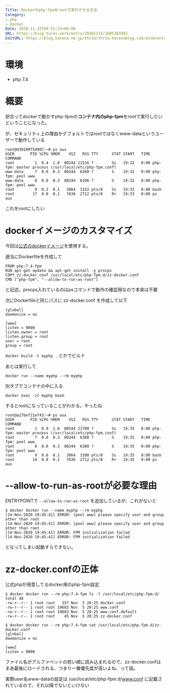 ```yaml
---
Title: Dockerのphp-fpmをrootで実行させる方法
Category:
- php
- docker
Date: 2020-11-15T04:51:23+09:00
URL: https://blog.turai.work/entry/20201115/1605383483
EditURL: https://blog.hatena.ne.jp/thr3a/thr3a.hatenablog.com/atom/entry/26006613652804945
---
```


# 環境

- php 7.4

# 概要

訳合ってdockerで動かすphp-fpmの**コンテナ内のphp-fpm**をrootで実行したいということになった。

が、セキュリティ上の理由かデフォルトではrootではなくwww-dataというユーザーで動作している

```
root@43910975d907:~# ps aux
USER       PID %CPU %MEM    VSZ   RSS TTY      STAT START   TIME COMMAND
root         1  0.4  1.0  80244 21516 ?        Ss   19:32   0:00 php-fpm: master process (/usr/local/etc/php-fpm.conf)
www-data     7  0.0  0.3  80244  6260 ?        S    19:32   0:00 php-fpm: pool www
www-data     8  0.0  0.3  80244  6196 ?        S    19:32   0:00 php-fpm: pool www
root         9  0.2  0.1   3864  3152 pts/0    Ss   19:32   0:00 bash
root        17  0.0  0.1   7636  2712 pts/0    R+   19:33   0:00 ps aux
```

これをrootにしたい

# dockerイメージのカスタマイズ

今回は[公式のdockerイメージ](https://hub.docker.com/_/php)を使用する。

適当にDockerfileを作成して

```
FROM php:7.4-fpm
RUN apt-get update && apt-get install -y procps
COPY zz-docker.conf /usr/local/etc/php-fpm.d/zz-docker.conf
CMD ["php-fpm", "--allow-to-run-as-root"]
```

と記述。procps入れているのはpsコマンドで動作の確認用なので本来は不要

次にDockerfileと同じパスに zz-docker.conf を作成して以下

```
[global]
daemonize = no

[www]
listen = 9000
listen.owner = root
listen.group = root
user = root
group = root
```

`docker build -t myphp .` とかでビルド

あとは実行して

```
docker run --name myphp --rm myphp
```

別タブでコンテナの中に入る

```
docker exec -it myphp bash
```

するとrootになっていることがわかる。やったね

```
root@a27bef21ef43:~# ps aux      
USER       PID %CPU %MEM    VSZ   RSS TTY      STAT START   TIME COMMAND
root         1  0.9  1.0  80244 21700 ?        Ss   19:35   0:00 php-fpm: master process (/usr/local/etc/php-fpm.conf)
root         7  0.0  0.3  80244  6388 ?        S    19:35   0:00 php-fpm: pool www
root         8  0.0  0.3  80244  6388 ?        S    19:35   0:00 php-fpm: pool www
root         9  0.6  0.1   3864  3100 pts/0    Ss   19:35   0:00 bash
root        14  0.0  0.1   7636  2712 pts/0    R+   19:35   0:00 ps aux
```

# --allow-to-run-as-rootが必要な理由

ENTRYPOINTで `--allow-to-run-as-root` を追加しているが、これがないと

```
$ docker docker run --name myphp --rm myphp
[14-Nov-2020 19:45:41] ERROR: [pool www] please specify user and group other than root
[14-Nov-2020 19:45:41] ERROR: [pool www] please specify user and group other than root
[14-Nov-2020 19:45:41] ERROR: FPM initialization failed
[14-Nov-2020 19:45:41] ERROR: FPM initialization failed
```

となってしまい起動すらできない。

# zz-docker.confの正体

公式phpが用意してるdocker用のphp-fpm設定

```
$ docker docker run --rm php:7.4-fpm ls -l /usr/local/etc/php-fpm.d/              
total 48
-rw-r--r-- 1 root root   357 Nov  5 20:25 docker.conf
-rw-r--r-- 1 root root 19683 Nov  5 20:25 www.conf
-rw-r--r-- 1 root root 19683 Nov  5 20:25 www.conf.default
-rw-r--r-- 1 root root    45 Nov  5 20:25 zz-docker.conf
```

```
$ docker docker run --rm php:7.4-fpm cat /usr/local/etc/php-fpm.d/zz-docker.conf
[global]
daemonize = no

[www]
listen = 9000
```

ファイル名がアルファベットの若い順に読み込まれるので、zz-docker.confはまあ最後にロードされる、つまり一番優先度が高いよね、って話。

実際user名www-dataの設定は /usr/local/etc/php-fpm.d/www.conf に記載されているので、それ以降でないといけない
